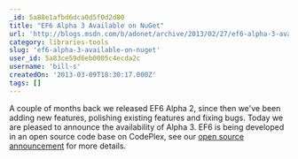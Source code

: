 ```yaml
---
_id: 5a88e1afbd6dca0d5f0d2d80
title: "EF6 Alpha 3 Available on NuGet"
url: 'http://blogs.msdn.com/b/adonet/archive/2013/02/27/ef6-alpha-3-available-on-nuget.aspx'
category: libraries-tools
slug: 'ef6-alpha-3-available-on-nuget'
user_id: 5a83ce59d6eb0005c4ecda2c
username: 'bill-s'
createdOn: '2013-03-09T18:30:17.000Z'
tags: []
---
```


A couple of months back we released EF6 Alpha 2, since then we've been adding new features, polishing existing features and fixing bugs. Today we are pleased to announce the availability of Alpha 3. EF6 is being developed in an open source code base on CodePlex, see our <a href="http://blogs.msdn.com/b/adonet/archive/2012/07/19/entity-framework-and-open-source.aspx">open source announcement</a> for more details.
